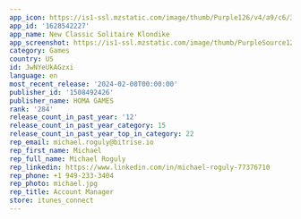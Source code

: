 ```yaml
---
app_icon: https://is1-ssl.mzstatic.com/image/thumb/Purple126/v4/a9/c6/37/a9c63768-e1ea-edf0-1eed-5682f0778eb7/AppIcon-0-0-1x_U007emarketing-0-7-0-85-220.png/1024x1024bb.png
app_id: '1628542227'
app_name: New Classic Solitaire Klondike
app_screenshot: https://is1-ssl.mzstatic.com/image/thumb/PurpleSource126/v4/e7/c5/ab/e7c5ab8a-26db-fe7d-7fe0-e9f0c67d92cc/bd081877-269a-4309-a62c-320bfadf512f_S64_iPhone_6.5_01.png/1284x2778bb.png
category: Games
country: US
id: JwNYeUkAGzxi
language: en
most_recent_release: '2024-02-08T00:00:00'
publisher_id: '1508492426'
publisher_name: HOMA GAMES
rank: '284'
release_count_in_past_year: '12'
release_count_in_past_year_category: 15
release_count_in_past_year_top_in_category: 22
rep_email: michael.roguly@bitrise.io
rep_first_name: Michael
rep_full_name: Michael Roguly
rep_linkedin: https://www.linkedin.com/in/michael-roguly-77376710
rep_phone: +1 949-233-3404
rep_photo: michael.jpg
rep_title: Account Manager
store: itunes_connect
---
```

